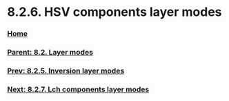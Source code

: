 # 8.2.6. HSV components layer modes

### [Home](./00-home.md)
### [Parent: 8.2. Layer modes](./08-02-00-layer-modes.md)
### [Prev: 8.2.5. Inversion layer modes](./08-02-05-inversion-layer-modes.md)
### [Next: 8.2.7. Lch components layer modes](./08-02-07-lch-components-layer-modes.md)
